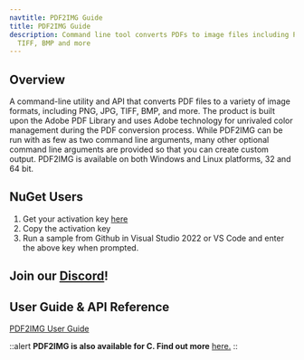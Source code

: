 ```yaml
---
navtitle: PDF2IMG Guide
title: PDF2IMG Guide
description: Command line tool converts PDFs to image files including PNG, JPG,
  TIFF, BMP and more
---
```


## Overview

A command-line utility and API that converts PDF files to a variety of image formats, including PNG, JPG, TIFF, BMP, and more. The product is built upon the Adobe PDF Library and uses Adobe technology for unrivaled color management during the PDF conversion process. While PDF2IMG can be run with as few as two command line arguments, many other optional command line arguments are provided so that you can create custom output. PDF2IMG is available on both Windows and Linux platforms, 32 and 64 bit.

## NuGet Users

1. Get your activation key [here](https://www.datalogics.com/convert-pdfs-to-images)
2. Copy the activation key
3. Run a sample from Github in Visual Studio 2022 or VS Code and enter the above key when prompted.

## Join our [Discord](https://discord.com/invite/jNSHcSdRre)!

## User Guide & API Reference

[PDF2IMG User Guide](https://tinyurl.com/DatalogicsPDF2IMG)

::alert
**PDF2IMG is also available for C. Find out more** [here.](/pdf-2-img-c-sdk/guide)
::
